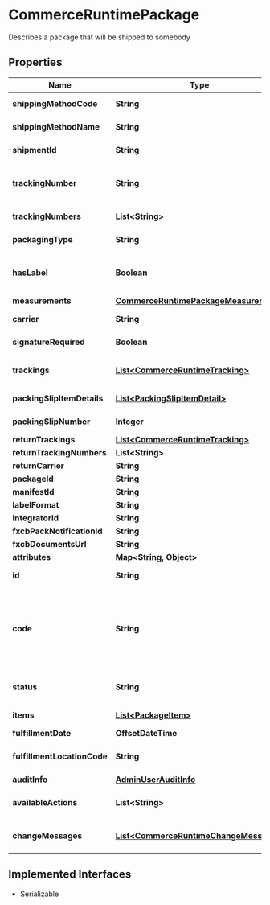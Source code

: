 

# CommerceRuntimePackage

Describes a package that will be shipped to somebody

## Properties

| Name | Type | Description | Notes |
|------------ | ------------- | ------------- | -------------|
|**shippingMethodCode** | **String** | Code describing the shipping method. |  [optional] |
|**shippingMethodName** | **String** | Name of the shipping method |  [optional] |
|**shipmentId** | **String** | ID of the related shipment |  [optional] |
|**trackingNumber** | **String** | Tracking number of this package (to support classic use cases) |  [optional] |
|**trackingNumbers** | **List&lt;String&gt;** | Tracking number of this package |  [optional] |
|**packagingType** | **String** | Packaging type of this package |  [optional] |
|**hasLabel** | **Boolean** | If there is a shipping label present for this Package, this will be set to true |  [optional] |
|**measurements** | [**CommerceRuntimePackageMeasurements**](CommerceRuntimePackageMeasurements.md) |  |  [optional] |
|**carrier** | **String** | Carrier of this package |  [optional] |
|**signatureRequired** | **Boolean** | SignatureRequired for this package |  [optional] |
|**trackings** | [**List&lt;CommerceRuntimeTracking&gt;**](CommerceRuntimeTracking.md) | Tracking number and url data for this package |  [optional] |
|**packingSlipItemDetails** | [**List&lt;PackingSlipItemDetail&gt;**](PackingSlipItemDetail.md) | PackingSlipItemDetails for this package |  [optional] |
|**packingSlipNumber** | **Integer** | PackingSlipNumber for this package |  [optional] |
|**returnTrackings** | [**List&lt;CommerceRuntimeTracking&gt;**](CommerceRuntimeTracking.md) |  |  [optional] |
|**returnTrackingNumbers** | **List&lt;String&gt;** |  |  [optional] |
|**returnCarrier** | **String** |  |  [optional] |
|**packageId** | **String** |  |  [optional] |
|**manifestId** | **String** |  |  [optional] |
|**labelFormat** | **String** |  |  [optional] |
|**integratorId** | **String** |  |  [optional] |
|**fxcbPackNotificationId** | **String** |  |  [optional] |
|**fxcbDocumentsUrl** | **String** |  |  [optional] |
|**attributes** | **Map&lt;String, Object&gt;** |  |  [optional] |
|**id** | **String** | ID of the fulfillment unit. |  [optional] |
|**code** | **String** | A human-readable identifier for this fulfillment unit.  If not set on create, will be autogenerated as a string of the form      {fulfillmentUnitType} #{next available int} |  [optional] |
|**status** | **String** | Status of the fulfillment unit  See FulfillmentStatusConst |  [optional] |
|**items** | [**List&lt;PackageItem&gt;**](PackageItem.md) | List of items in the fulfillment unit |  [optional] |
|**fulfillmentDate** | **OffsetDateTime** | Date of the pickup |  [optional] |
|**fulfillmentLocationCode** | **String** | Location code from which to obtain this item |  [optional] |
|**auditInfo** | [**AdminUserAuditInfo**](AdminUserAuditInfo.md) |  |  [optional] |
|**availableActions** | **List&lt;String&gt;** | Actions that can be taken on this fulfillment unit |  [optional] |
|**changeMessages** | [**List&lt;CommerceRuntimeChangeMessage&gt;**](CommerceRuntimeChangeMessage.md) | Change messages related to the fulfillment unit. |  [optional] |


## Implemented Interfaces

* Serializable


